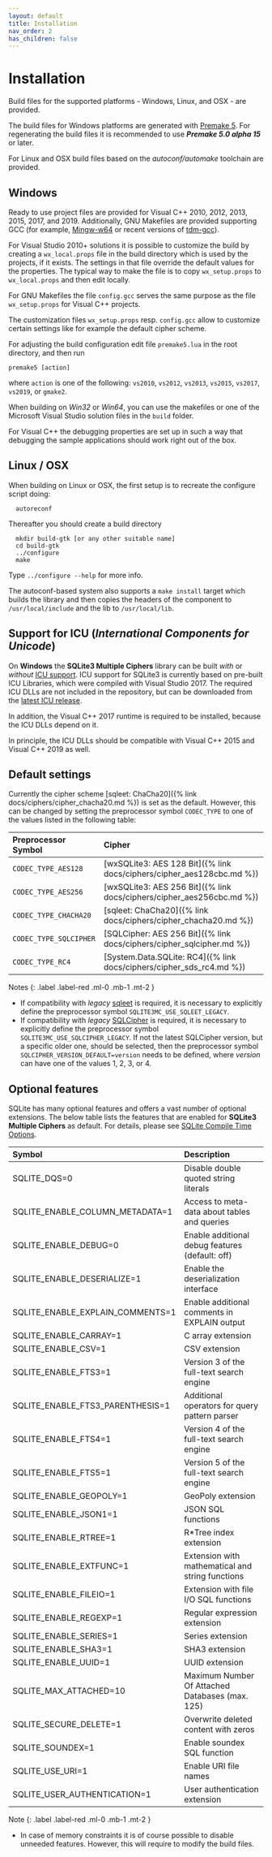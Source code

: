 ```yaml
---
layout: default
title: Installation
nav_order: 2
has_children: false
---
```

# Installation

Build files for the supported platforms - Windows, Linux, and OSX - are provided.

The build files for Windows platforms are generated with [Premake 5](https://premake.github.io/).
For regenerating the build files it is recommended to use **_Premake 5.0 alpha 15_** or later.

For Linux and OSX build files based on the _autoconf/automake_ toolchain are provided.

## Windows

Ready to use project files are provided for Visual C++ 2010, 2012, 2013,
2015, 2017, and 2019. Additionally, GNU Makefiles are provided supporting GCC
(for example, [Mingw-w64](http://mingw-w64.org) or recent versions of
[tdm-gcc](https://jmeubank.github.io/tdm-gcc/)).

For Visual Studio 2010+ solutions it is possible to customize the build
by creating a `wx_local.props` file in the build directory which is used
by the projects, if it exists. The settings in that file override the
default values for the properties. The typical way to make the file is
to copy `wx_setup.props` to `wx_local.props` and then edit locally.

For GNU Makefiles the file `config.gcc` serves the same purpose as the
file `wx_setup.props` for Visual C++ projects.

The customization files `wx_setup.props` resp. `config.gcc` allow to
customize certain settings like for example the default cipher scheme.

For adjusting the build configuration edit file `premake5.lua` in the root directory,
and then run

```
premake5 [action]
```
where `action` is one of the following:
`vs2010`, `vs2012`, `vs2013`, `vs2015`, `vs2017`, `vs2019`, or `gmake2`.

When building on _Win32_ or _Win64_, you can use the makefiles or one of the
Microsoft Visual Studio solution files in the `build` folder.

For Visual C++ the debugging properties are set up in such a way that
debugging the sample applications should work right out of the box.



## Linux / OSX

When building on Linux or OSX, the first setup is to recreate the configure script doing:

```
  autoreconf
```

Thereafter you should create a build directory

```
  mkdir build-gtk [or any other suitable name]
  cd build-gtk
  ../configure
  make
```
 
Type `../configure --help` for more info.

The autoconf-based system also supports a `make install` target which
builds the library and then copies the headers of the component to
`/usr/local/include` and the lib to `/usr/local/lib`.

## Support for ICU (_**I**nternational **C**omponents for **U**nicode_)

On **Windows** the **SQLite3 Multiple Ciphers** library can be built _with_ or _without_
[ICU support](https://github.com/unicode-org/icu). ICU support for SQLite3 is
currently based on pre-built ICU Libraries, which were compiled with Visual Studio 2017.
The required ICU DLLs are not included in the repository, but can be downloaded from the
[latest ICU release](https://github.com/unicode-org/icu/releases/latest).

In addition, the Visual C++ 2017 runtime is required to be installed,
because the ICU DLLs depend on it.

In principle, the ICU DLLs should be compatible with Visual C++ 2015 and Visual C++ 2019 as well.

## Default settings

Currently the cipher scheme [sqleet: ChaCha20]({% link docs/ciphers/cipher_chacha20.md %}) is set as the default.
However, this can be changed by setting the preprocessor symbol `CODEC_TYPE` to one of the values listed in
the following table:

| Preprocessor Symbol | Cipher |
| :--- | :--- |
| `CODEC_TYPE_AES128` | [wxSQLite3: AES 128 Bit]({% link docs/ciphers/cipher_aes128cbc.md %}) |
| `CODEC_TYPE_AES256` | [wxSQLite3: AES 256 Bit]({% link docs/ciphers/cipher_aes256cbc.md %}) |
| `CODEC_TYPE_CHACHA20`  | [sqleet: ChaCha20]({% link docs/ciphers/cipher_chacha20.md %}) |
| `CODEC_TYPE_SQLCIPHER` | [SQLCipher: AES 256 Bit]({% link docs/ciphers/cipher_sqlcipher.md %}) |
| `CODEC_TYPE_RC4` | [System.Data.SQLite: RC4]({% link docs/ciphers/cipher_sds_rc4.md %}) |

Notes
{: .label .label-red .ml-0 .mb-1 .mt-2 }
- If compatibility with _legacy_ [sqleet](https://github.com/resilar/sqleet) is required, it is necessary to explicitly define the preprocessor symbol `SQLITE3MC_USE_SQLEET_LEGACY`.
- If compatibility with _legacy_ [SQLCipher](https://www.zetetic.net/sqlcipher/) is required, it is necessary to explicitly define the preprocessor symbol `SQLITE3MC_USE_SQLCIPHER_LEGACY`. If not the latest SQLCipher version, but a specific older one, should be selected, then the preprocessor symbol `SQLCIPHER_VERSION_DEFAULT=version` needs to be defined, where _version_ can have one of the values 1, 2, 3, or 4.

## Optional features

SQLite has many optional features and offers a vast number of optional extensions.
The below table lists the features that are enabled for **SQLite3 Multiple Ciphers** as default.
For details, please see [SQLite Compile Time Options](https://www.sqlite.org/compile.html).

| Symbol | Description|
| :--- | :--- |
| SQLITE_DQS=0 | Disable double quoted string literals |
| SQLITE_ENABLE_COLUMN_METADATA=1 | Access to meta-data about tables and queries |
| SQLITE_ENABLE_DEBUG=0 | Enable additional debug features (default: off) |
| SQLITE_ENABLE_DESERIALIZE=1 | Enable the deserialization interface |
| SQLITE_ENABLE_EXPLAIN_COMMENTS=1 | Enable additional comments in EXPLAIN output |
| SQLITE_ENABLE_CARRAY=1 | C array extension |
| SQLITE_ENABLE_CSV=1 | CSV extension |
| SQLITE_ENABLE_FTS3=1 | Version 3 of the full-text search engine |
| SQLITE_ENABLE_FTS3_PARENTHESIS=1 | Additional operators for query pattern parser |
| SQLITE_ENABLE_FTS4=1 | Version 4 of the full-text search engine |
| SQLITE_ENABLE_FTS5=1 | Version 5 of the full-text search engine |
| SQLITE_ENABLE_GEOPOLY=1 | GeoPoly extension |
| SQLITE_ENABLE_JSON1=1 | JSON SQL functions |
| SQLITE_ENABLE_RTREE=1 | R*Tree index extension |
| SQLITE_ENABLE_EXTFUNC=1 | Extension with mathematical and string functions |
| SQLITE_ENABLE_FILEIO=1 | Extension with file I/O SQL functions |
| SQLITE_ENABLE_REGEXP=1 | Regular expression extension |
| SQLITE_ENABLE_SERIES=1 | Series extension |
| SQLITE_ENABLE_SHA3=1 | SHA3 extension |
| SQLITE_ENABLE_UUID=1 | UUID extension |
| SQLITE_MAX_ATTACHED=10 | Maximum Number Of Attached Databases (max. 125) |
| SQLITE_SECURE_DELETE=1 | Overwrite deleted content with zeros |
| SQLITE_SOUNDEX=1 | Enable soundex SQL function |
| SQLITE_USE_URI=1 | Enable URI file names |
| SQLITE_USER_AUTHENTICATION=1 | User authentication extension |
 
Note
{: .label .label-red .ml-0 .mb-1 .mt-2 }
- In case of memory constraints it is of course possible to disable unneeded features.
However, this will require to modify the build files.
